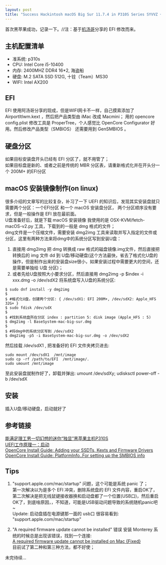 ```yaml
---
layout: post
title: "Success Hackintosh macOS Big Sur 11.7.4 in P310S Series SYVVZ + Intel Core i5-10400"
---
```


首次黑苹果成功，记录一下。//注：基于[机汤哥](https://space.bilibili.com/485711932/)分享的 EFI 修改而来。  

## 主机配置清单
- 准系统: p310s
- CPU: Intel Core i5-10400
- 内存: 2400MHZ DDR4 16\*2, 海盗船
- 硬盘: M.2 SATA SSD 512G, 十铨（Team）MS30
- WIFI: Intel AX200

## EFI
EFI 使用阿汤哥分享的现成，但是WIFI网卡不一样，自己摸索添加了 AirportItlwm.kext ，然后把产品类型由 iMac 改成 Macmini；
用的 opencore config.plist 修改工具是 ProperTree，个人感觉比 OpenCore Configurator 好用。然后修改产品类型（SMBIOS）
还需要用到 GenSMBIOS 。

## 硬盘分区
如果目标安装盘开头已经有 EFI 分区了，就不用管了；  
如果目标盘是新的、或者之前是传统的 MBR 分区表，请重新格式化并在开头分一个 200M+ 的EFI分区

## macOS 安装镜像制作(on linux)
很多介绍的文章写的比较复杂，补习了一下 UEFI 的知识后，发现其实安装盘就只需要两个分区：一个EFI分区 和一个 macOS 安装盘分区，
两个分区顺序没有要求，但是一般操作是 EFI 放在最前面。  
U盘准备好后，就是下载 macOS 安装镜像 我使用的是 OSX-KVM/fetch-macOS-v2.py 工具，下载到的一般是 dmg 格式的文件；  
dmg文件是一个压缩文件，需要安装 dmg2img 工具来读取并写入指定的文件或分区，这里有两种方法来将dmg中的系统分区写到安装U盘：  
1. 直接用 dmg2img 把 dmg 转换成 raw 格式的磁盘镜像.img文件，然后直接把转换后的 img 文件 dd 到 U盘/移动硬盘(这个方法最快，省去了格式化U盘的操作，但是制作出来的安装盘size很小，如果安装过程中需要更大的空间，还是需要单独给 U盘 分区)；  
2. 或者先给U盘按照大小要求分区，然后直接用 dmg2img -p $index -i xxx.dmg -o /dev/sdX2 将系统盘写入U盘的系统分区:  
```
$ sudo dnf install -y dmg2img
$
$ #格式化U盘，创建两个分区: { /dev/sdX1: EFI 200M+, /dev/sdX2: Apple_HFS 32G+ }
$ sudo fdisk /dev/sdX
$
$ #找到系统盘所在分区 index : partition 5: disk image (Apple_HFS : 5)
$ dmg2img -l BaseSystem-mac-big-sur.dmg
$
$ #将dmg中的系统分区写到 /dev/sdX2
$ dmg2img -p5 -i BaseSystem-mac-big-sur.dmg -o /dev/sdX2
```

然后挂载 /dev/sdX1 , 把准备好的 EFI 文件夹拷贝进去:  
```
sudo mount /dev/sdX1  /mnt/image
sudo cp -rf /path/to/EFI  /mnt/image/.
sudo umount /mnt/image
```
至此安装盘就制作好了，卸载并弹出: umount /dev/sdXy; udisksctl power-off -b /dev/sdX

## 安装
插入U盘/移动硬盘，启动就好了


## 参考链接
[能满足理工男一切幻想的迷你“独显”黑苹果主机P310S](https://www.bilibili.com/video/BV1zV41147V4/?spm_id_from=333.999.0.0)  
[UEFI工作原理一：启动](https://mp.weixin.qq.com/s/hmS3ZgaKiSBS4cC0pq8MDg?)  
[OpenCore Install Guide: Adding your SSDTs, Kexts and Firmware Drivers](https://dortania.github.io/OpenCore-Install-Guide/config.plist/#adding-your-ssdts-kexts-and-firmware-drivers)  
[OpenCore Install Guide: PlatformInfo..For setting up the SMBIOS info](https://dortania.github.io/OpenCore-Install-Guide/config-HEDT/ivy-bridge-e.html#platforminfo)  


## Tips
1. "support.apple.com/mac/startup" 问题，这个可能是系统 panic 了；  
   第一次解决以为是多个 EFI 冲突，删除系统盘的 EFI 文件内容，重启OK了，  
   第二次解决是把无线鼠键接收器换和启动盘都了一个位置(USB口)，然后重启OK了，到底啥原因，，不知道，可能是USB驱动问题导致的系统随机panic吧 ~  
   Update: 启动盘插在电源键那一面的 usb口 很容易看到: "support.apple.com/mac/startup"

2. "A required firmware update cannot be installed" 错误
   安装 Monterey 系统的时候总是出现该错误，找到一个连接:  
   [A required firmware update cannot be installed on Mac {Fixed}](https://www.droidwin.com/a-required-firmware-update-cannot-be-installed-on-mac-fixed/)  
   目前试了第二种和第三种方法，都不好使； 

未完待续...
